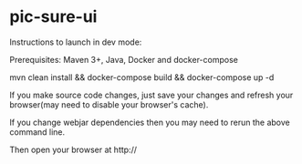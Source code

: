 # pic-sure-ui


Instructions to launch in dev mode:

Prerequisites: Maven 3+, Java, Docker and docker-compose

mvn clean install && docker-compose build && docker-compose up -d 

If you make source code changes, just save your changes and refresh your browser(may need to disable your browser's cache).

If you change webjar dependencies then you may need to rerun the above command line.

Then open your browser at http://<docker-machine-ip>








